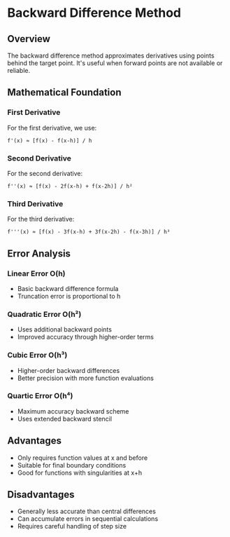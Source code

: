 # Backward Difference Method

## Overview
The backward difference method approximates derivatives using points behind the target point. It's useful when forward points are not available or reliable.

## Mathematical Foundation

### First Derivative
For the first derivative, we use:
```
f'(x) ≈ [f(x) - f(x-h)] / h
```

### Second Derivative
For the second derivative:
```
f''(x) ≈ [f(x) - 2f(x-h) + f(x-2h)] / h²
```

### Third Derivative
For the third derivative:
```
f'''(x) ≈ [f(x) - 3f(x-h) + 3f(x-2h) - f(x-3h)] / h³
```

## Error Analysis

### Linear Error O(h)
- Basic backward difference formula
- Truncation error is proportional to h

### Quadratic Error O(h²)
- Uses additional backward points
- Improved accuracy through higher-order terms

### Cubic Error O(h³)
- Higher-order backward differences
- Better precision with more function evaluations

### Quartic Error O(h⁴)
- Maximum accuracy backward scheme
- Uses extended backward stencil

## Advantages
- Only requires function values at x and before
- Suitable for final boundary conditions
- Good for functions with singularities at x+h

## Disadvantages
- Generally less accurate than central differences
- Can accumulate errors in sequential calculations
- Requires careful handling of step size
